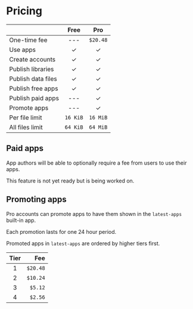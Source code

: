 # Pricing

|                    |   Free   |   Pro    |
| ------------------ | :------: | :------: |
| One-time fee       |   ---    | `$20.48` |
| Use apps           |    ✓     |    ✓     |
| Create accounts    |    ✓     |    ✓     |
| Publish libraries  |    ✓     |    ✓     |
| Publish data files |    ✓     |    ✓     |
| Publish free apps  |    ✓     |    ✓     |
| Publish paid apps  |   ---    |    ✓     |
| Promote apps       |   ---    |    ✓     |
| Per file limit     | `16 KiB` | `16 MiB` |
| All files limit    | `64 KiB` | `64 MiB` |

## Paid apps

App authors will be able to optionally require a fee from users to use their apps.

This feature is not yet ready but is being worked on.

## Promoting apps

Pro accounts can promote apps to have them shown in the `latest-apps` built-in app.

Each promotion lasts for one 24 hour period.

Promoted apps in `latest-apps` are ordered by higher tiers first.

| Tier  |      Fee |
| :---: | -------: |
|   1   | `$20.48` |
|   2   | `$10.24` |
|   3   |  `$5.12` |
|   4   |  `$2.56` |
